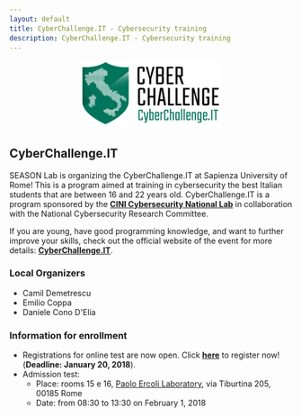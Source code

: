 ```yaml
---
layout: default
title: CyberChallenge.IT - Cybersecurity training
description: CyberChallenge.IT - Cybersecurity training
---
```


<div style="text-align: center;"><img src="assets/img/cyberchallengeit.png" alt="Drawing" style="width: 250px;" alt="CyberChallenge.IT"/></div>

## CyberChallenge.IT

SEASON Lab is organizing the CyberChallenge.IT at Sapienza University of Rome! This is a program aimed at training in cybersecurity the best Italian students that are between 16 and 22 years old. CyberChallenge.IT is a program sponsored by the **[CINI Cybersecurity National Lab](https://www.consorzio-cini.it/)** in collaboration with the National Cybersecurity Research Committee. 

If you are young, have good programming knowledge, and want to further improve your skills, check out the official website of the event for more details: **[CyberChallenge.IT](https://cyberchallenge.it/)**.

### Local Organizers

 * Camil Demetrescu
 * Emilio Coppa
 * Daniele Cono D'Elia

### Information for enrollment

* Registrations for online test are now open. Click **[here](https://cyberchallenge.it/register)** to register now! (**Deadline: January 20, 2018**).
* Admission test:
	* Place: rooms 15 e 16, [Paolo Ercoli Laboratory](http://tiburlab.dis.uniroma1.it), via Tiburtina 205, 00185 Rome
	* Date: from 08:30 to 13:30 on February 1, 2018
